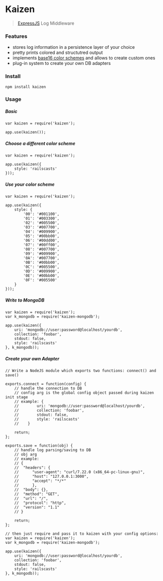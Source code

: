# Kaizen

> [ExpressJS][1] Log Middleware

### Features

 - stores log information in a persistence layer of your choice
 - pretty prints colored and structutred output
 - implements [base16 color schemes][2] and allows to create custom ones
 - plug-in system to create your own DB adapters

### Install

    npm install kaizen
    
### Usage
##### Basic

    var kaizen = require('kaizen');
    
    app.use(kaizen());
    
##### Choose a different color scheme

    var kaizen = require('kaizen');

    app.use(kaizen({
        style: 'railscasts'
    }));
##### Use your color scheme

    var kaizen = require('kaizen');

    app.use(kaizen({
        style: {
            '00': '#001100',
            '01': '#003300',
            '02': '#005500',
            '03': '#007700',
            '04': '#009900',
            '05': '#00bb00',
            '06': '#00dd00',
            '07': '#00ff00',
            '08': '#007700',
            '09': '#009900',
            '0A': '#007700',
            '0B': '#00bb00',
            '0C': '#005500',
            '0D': '#009900',
            '0E': '#00bb00',
            '0F': '#005500'
        }
    }));
##### Write to MongoDB
    
    var kaizen = require('kaizen');
    var k_mongodb = require('kaizen-mongodb');

    app.use(kaizen({
        uri: 'mongodb://user:password@localhost/yourdb',
        collection: 'foobar',
        stdout: false,
        style: 'railscasts'
    }, k_mongodb));
    
##### Create your own Adapter

    // Write a NodeJS module which exports two functions: connect() and save() 
    
    exports.connect = function(config) {
        // handle the connection to DB
        // config arg is the global config object passed during kaizen init stage
        // example: {
        //        uri: 'mongodb://user:password@localhost/yourdb',
        //        collection: 'foobar',
        //        stdout: false,
        //        style: 'railscasts'
        //    }
        
        return;
    };
    
    exports.save = function(obj) {
        // handle log parsing/saving to DB
        // obj arg 
        // example:
        // {
        //  "headers": {
        //      "user-agent": "curl/7.22.0 (x86_64-pc-linux-gnu)",
        //      "host": "127.0.0.1:3000",
        //      "accept": "*/*"
        //      },
        //  "body": {},
        //  "method": "GET",
        //  "url": "/",
        //  "protocol": "http",
        //  "version": "1.1"
        // }

        return;
    };

    // then just require and pass it to kaizen with your config options:
    var kaizen = require('kaizen');
    var k_mongodb = require('kaizen-mongodb');

    app.use(kaizen({
        uri: 'mongodb://user:password@localhost/yourdb',
        collection: 'foobar',
        stdout: false,
        style: 'railscasts'
    }, k_mongodb));

  [1]: http://expressjs.com
  [2]: http://chriskempson.github.io/base16/